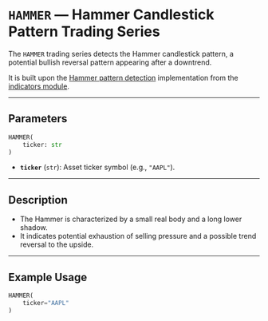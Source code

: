 
# `HAMMER` — Hammer Candlestick Pattern Trading Series

The `HAMMER` trading series detects the Hammer candlestick pattern, a potential bullish reversal pattern appearing after a downtrend.

It is built upon the [Hammer pattern detection](https://github.com/DrDanicka/trading_strategy_tester/blob/main/trading_strategy_tester/indicators/candlestick_patterns/hammer.py) implementation from the [indicators module](../indicators.md).

---

## Parameters

```python
HAMMER(
    ticker: str
)
```

- **`ticker`** (`str`): Asset ticker symbol (e.g., `"AAPL"`).

---

## Description

- The Hammer is characterized by a small real body and a long lower shadow.
- It indicates potential exhaustion of selling pressure and a possible trend reversal to the upside.

---

## Example Usage

```python
HAMMER(
    ticker="AAPL"
)
```
